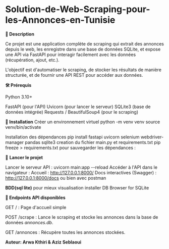 # Solution-de-Web-Scraping-pour-les-Annonces-en-Tunisie

**📌 Description**

Ce projet est une application complète de scraping qui extrait des annonces depuis le web, les enregistre dans une base de données SQLite, et expose une API via FastAPI pour interagir facilement avec les données (récupération, ajout, etc.).

L'objectif est d'automatiser le scraping, de stocker les résultats de manière structurée, et de fournir une API REST pour accéder aux données.

**🛠️ Prérequis**

Python 3.10+

FastAPI (pour l'API)
Uvicorn (pour lancer le serveur)
SQLite3 (base de données intégrée)
Requests / BeautifulSoup4 (pour le scraping)

**🔧 Installation**
Créer un environnement virtuel 
 python -m venv venv
 source venv/bin/activate
 
 Installation des dépendances
 pip install fastapi uvicorn selenium webdriver-manager pandas sqlite3
 creation du fichier main.py et requirements.txt
 pip freeze > requirements.txt  pour  sauvegarder les dépendances :

 🚀 **Lancer le projet**

Lancer le serveur API :  uvicorn main:app --reload
Accéder à l'API dans le navigateur :
      Accueil : http://127.0.0.1:8000/
      Docs interactives (Swagger) : http://127.0.0.1:8000/docs
ou bien avec postman

**BDD(sql lite)**
pour mieux visualisation installer DB Browser for SQLite


 **🧠 Endpoints API disponibles**

GET / : Page d'accueil simple

POST /scrape : Lance le scraping et stocke les annonces dans la base de données _annonces.db_.

GET /annonces : Récupère toutes les annonces stockées.

****Auteur**:
  Arwa Kthiri &
  Aziz Seblaoui**


